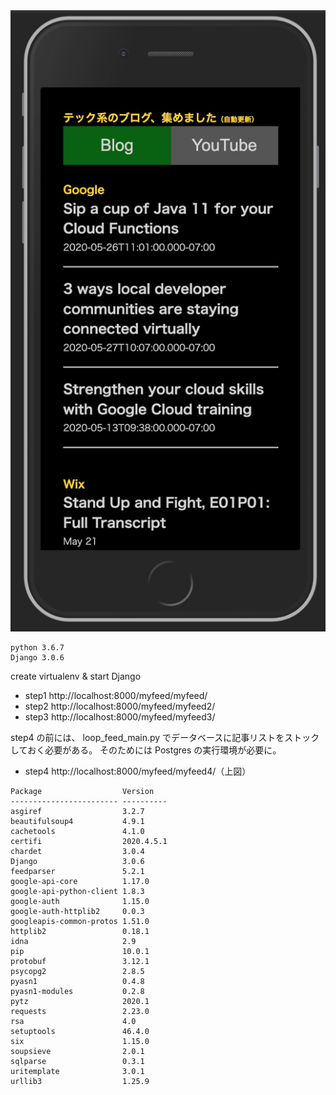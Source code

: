 <style>
  img{
    max-width: auto;
    max-height: 50vh;
  }
</style>
<img src="img.jpg">
</div>

```
python 3.6.7
Django 3.0.6
```

create virtualenv & start Django

+ step1 http://localhost:8000/myfeed/myfeed/
+ step2 http://localhost:8000/myfeed/myfeed2/
+ step3 http://localhost:8000/myfeed/myfeed3/

step4 の前には、 loop_feed_main.py でデータベースに記事リストをストックしておく必要がある。
そのためには Postgres の実行環境が必要に。

+ step4 http://localhost:8000/myfeed/myfeed4/（上図）


```
Package                  Version   
------------------------ ----------
asgiref                  3.2.7     
beautifulsoup4           4.9.1     
cachetools               4.1.0     
certifi                  2020.4.5.1
chardet                  3.0.4     
Django                   3.0.6     
feedparser               5.2.1     
google-api-core          1.17.0    
google-api-python-client 1.8.3     
google-auth              1.15.0    
google-auth-httplib2     0.0.3     
googleapis-common-protos 1.51.0    
httplib2                 0.18.1    
idna                     2.9       
pip                      10.0.1    
protobuf                 3.12.1    
psycopg2                 2.8.5     
pyasn1                   0.4.8     
pyasn1-modules           0.2.8     
pytz                     2020.1    
requests                 2.23.0    
rsa                      4.0       
setuptools               46.4.0    
six                      1.15.0    
soupsieve                2.0.1     
sqlparse                 0.3.1     
uritemplate              3.0.1     
urllib3                  1.25.9 
```
